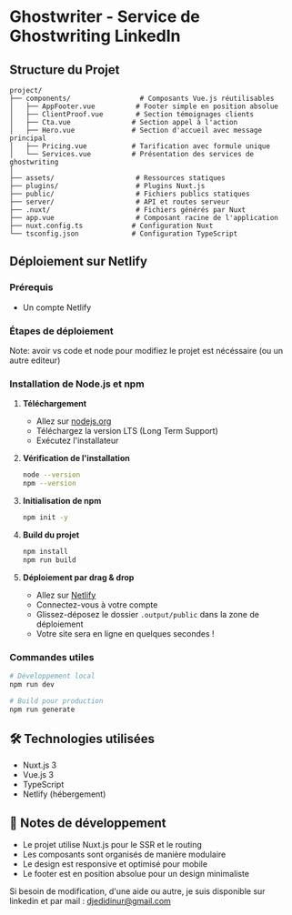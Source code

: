 # Ghostwriter - Service de Ghostwriting LinkedIn

## Structure du Projet

```
project/
├── components/                 # Composants Vue.js réutilisables
│   ├── AppFooter.vue          # Footer simple en position absolue
│   ├── ClientProof.vue        # Section témoignages clients
│   ├── Cta.vue               # Section appel à l'action
│   ├── Hero.vue              # Section d'accueil avec message principal
│   ├── Pricing.vue           # Tarification avec formule unique
│   └── Services.vue          # Présentation des services de ghostwriting
│
├── assets/                    # Ressources statiques
├── plugins/                   # Plugins Nuxt.js
├── public/                    # Fichiers publics statiques
├── server/                    # API et routes serveur
├── .nuxt/                     # Fichiers générés par Nuxt
├── app.vue                    # Composant racine de l'application
├── nuxt.config.ts            # Configuration Nuxt
└── tsconfig.json             # Configuration TypeScript
```

## Déploiement sur Netlify

### Prérequis
- Un compte Netlify

### Étapes de déploiement

Note: avoir vs code et node pour modifiez le projet est nécéssaire (ou un autre editeur)

### Installation de Node.js et npm

1. **Téléchargement**
   - Allez sur [nodejs.org](https://nodejs.org/)
   - Téléchargez la version LTS (Long Term Support)
   - Exécutez l'installateur

2. **Vérification de l'installation**
   ```bash
   node --version
   npm --version

3. **Initialisation de npm**
   ```bash
   npm init -y

4. **Build du projet**
   ```bash
   npm install
   npm run build
   ```

5. **Déploiement par drag & drop**
   - Allez sur [Netlify](https://app.netlify.com/)
   - Connectez-vous à votre compte
   - Glissez-déposez le dossier `.output/public` dans la zone de déploiement
   - Votre site sera en ligne en quelques secondes !

### Commandes utiles

```bash
# Développement local
npm run dev

# Build pour production
npm run generate
```

## 🛠 Technologies utilisées

- Nuxt.js 3
- Vue.js 3
- TypeScript
- Netlify (hébergement)

## 📝 Notes de développement

- Le projet utilise Nuxt.js pour le SSR et le routing
- Les composants sont organisés de manière modulaire
- Le design est responsive et optimisé pour mobile
- Le footer est en position absolue pour un design minimaliste

Si besoin de modification, d'une aide ou autre, je suis disponible sur linkedin et par mail : djedidinur@gmail.com
